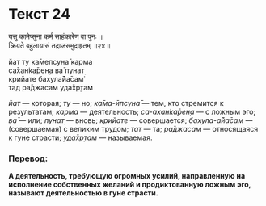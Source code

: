 # Текст 24

यत्तु कामेप्सुना कर्म साहंकारेण वा पुनः ।  
क्रियते बहुलायासं तद्राजसमुदाहृतम् ॥२४॥

йат ту ка̄мепсуна̄ карма  
са̄хан̇ка̄рен̣а ва̄ пунат̣  
крийате бахула̄йа̄сам̇  
тад ра̄джасам уда̄хр̣там

_йат_ — которая; _ту_ — но; _ка̄ма-ӣпсуна̄_ — тем, кто стремится к результатам; _карма_ — деятельность; _са-ахан̇ка̄рен̣а_ — с ложным эго; _ва̄_ — или; _пунат̣_ — вновь; _крийате_ — совершается; _бахула-а̄йа̄сам_ — (совершаемая) с великим трудом; _тат_ — та; _ра̄джасам_ — относящаяся к гуне страсти; _уда̄хр̣там_ — называемая.

### Перевод:

**А деятельность, требующую огромных усилий, направленную на исполнение собственных желаний и продиктованную ложным эго, называют деятельностью в гуне страсти.**